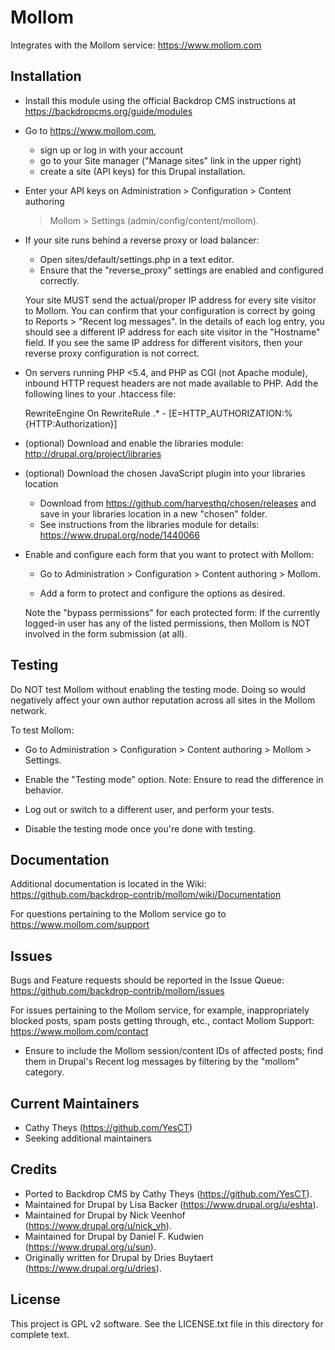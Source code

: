 Mollom
======

Integrates with the Mollom service: https://www.mollom.com

Installation
------------

- Install this module using the official Backdrop CMS instructions at
  https://backdropcms.org/guide/modules

- Go to https://www.mollom.com,

  - sign up or log in with your account
  - go to your Site manager ("Manage sites" link in the upper right)
  - create a site (API keys) for this Drupal installation.

- Enter your API keys on Administration > Configuration > Content authoring
  > Mollom > Settings (admin/config/content/mollom).

- If your site runs behind a reverse proxy or load balancer:

  - Open sites/default/settings.php in a text editor.
  - Ensure that the "reverse_proxy" settings are enabled and configured
    correctly.

  Your site MUST send the actual/proper IP address for every site visitor to
  Mollom.  You can confirm that your configuration is correct by going to
  Reports > "Recent log messages".  In the details of each log entry, you should
  see a different IP address for each site visitor in the "Hostname" field.
  If you see the same IP address for different visitors, then your reverse proxy
  configuration is not correct.

- On servers running PHP <5.4, and PHP as CGI (not Apache module), inbound HTTP
  request headers are not made available to PHP.  Add the following lines to
  your .htaccess file:

    RewriteEngine On
    RewriteRule .* - [E=HTTP_AUTHORIZATION:%{HTTP:Authorization}]

- (optional) Download and enable the libraries module:
  http://drupal.org/project/libraries

- (optional) Download the chosen JavaScript plugin into your libraries location
  - Download from https://github.com/harvesthq/chosen/releases
    and save in your libraries location in a new "chosen" folder.
  - See instructions from the libraries module for details:
    https://www.drupal.org/node/1440066
    
- Enable and configure each form that you want to protect with Mollom:
  
  * Go to Administration > Configuration > Content authoring > Mollom.
  
  * Add a form to protect and configure the options as desired.
  
  Note the "bypass permissions" for each protected form:  If the currently
  logged-in user has any of the listed permissions, then Mollom is NOT involved
  in the form submission (at all).
  
Testing
-------
  
Do NOT test Mollom without enabling the testing mode.  Doing so would negatively
affect your own author reputation across all sites in the Mollom network.
  
To test Mollom:
  
- Go to Administration > Configuration > Content authoring > Mollom > Settings.
  
- Enable the "Testing mode" option.
  Note: Ensure to read the difference in behavior.

- Log out or switch to a different user, and perform your tests.

- Disable the testing mode once you're done with testing.

Documentation
-------------

Additional documentation is located in the Wiki:
https://github.com/backdrop-contrib/mollom/wiki/Documentation

For questions pertaining to the Mollom service go to
https://www.mollom.com/support

Issues
------

Bugs and Feature requests should be reported in the Issue Queue:
https://github.com/backdrop-contrib/mollom/issues

For issues pertaining to the Mollom service, for example, inappropriately
blocked posts, spam posts getting through, etc., contact Mollom Support:
https://www.mollom.com/contact
  - Ensure to include the Mollom session/content IDs of affected posts; find
    them in Drupal's Recent log messages by filtering by the "mollom" category.

Current Maintainers
-------------------

- Cathy Theys (https://github.com/YesCT)
- Seeking additional maintainers

Credits
-------

- Ported to Backdrop CMS by Cathy Theys (https://github.com/YesCT).
- Maintained for Drupal by Lisa Backer (https://www.drupal.org/u/eshta).
- Maintained for Drupal by Nick Veenhof (https://www.drupal.org/u/nick_vh).
- Maintained for Drupal by Daniel F. Kudwien (https://www.drupal.org/u/sun).
- Originally written for Drupal by Dries Buytaert (https://www.drupal.org/u/dries).

License
-------

This project is GPL v2 software. See the LICENSE.txt file in this directory for
complete text.
